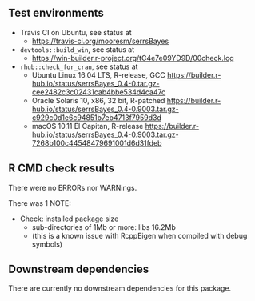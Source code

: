## Test environments

* Travis CI on Ubuntu, see status at
    + <https://travis-ci.org/mooresm/serrsBayes>
* `devtools::build_win`, see status at
    + <https://win-builder.r-project.org/tC4e7e09YD9D/00check.log>
* `rhub::check_for_cran`, see status at
    + Ubuntu Linux 16.04 LTS, R-release, GCC <https://builder.r-hub.io/status/serrsBayes_0.4-0.tar.gz-cee2482c3c02431cab4bbe534d4ca47c>
    + Oracle Solaris 10, x86, 32 bit, R-patched <https://builder.r-hub.io/status/serrsBayes_0.4-0.9003.tar.gz-c929c0d1e6c94851b7eb4713f7959d3d>
    + macOS 10.11 El Capitan, R-release <https://builder.r-hub.io/status/serrsBayes_0.4-0.9003.tar.gz-7268b100c44548479691001d6d31fdeb>

## R CMD check results
There were no ERRORs nor WARNings. 

There was 1 NOTE:

* Check: installed package size 
    - sub-directories of 1Mb or more: libs  16.2Mb
    - (this is a known issue with RcppEigen when compiled with debug symbols)

## Downstream dependencies
There are currently no downstream dependencies for this package.
